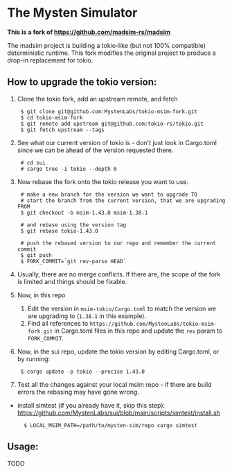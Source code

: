 # The Mysten Simulator

**This is a fork of https://github.com/madsim-rs/madsim**

The madsim project is building a tokio-like (but not 100% compatible) deterministic runtime.
This fork modifies the original project to produce a drop-in replacement for tokio.

## How to upgrade the tokio version:

1. Clone the tokio fork, add an upstream remote, and fetch

        $ git clone git@github.com:MystenLabs/tokio-msim-fork.git
        $ cd tokio-msim-fork
        $ git remote add upstream git@github.com:tokio-rs/tokio.git
        $ git fetch upstream --tags

2. See what our current version of tokio is - don't just look in Cargo.toml since we can be ahead of the version requested there.

        # cd sui
        # cargo tree -i tokio --depth 0

2. Now rebase the fork onto the tokio release you want to use.

        # make a new branch for the version we want to upgrade TO
        # start the branch from the current version, that we are upgrading FROM
        $ git checkout -b msim-1.43.0 msim-1.38.1

        # and rebase using the version tag
        $ git rebase tokio-1.43.0

        # push the rebased version to our repo and remember the current commit
        $ git push
        $ FORK_COMMIT=`git rev-parse HEAD`

3. Usually, there are no merge conflicts. If there are, the scope of the fork is limited and things should be fixable.

4. Now, in this repo

    1. Edit the version in `msim-tokio/Cargo.toml` to match the version we are upgrading to (`1.38.1` in this example).
    2. Find all references to `https://github.com/MystenLabs/tokio-msim-fork.git` in Cargo.toml files in this repo and update the `rev` param to `FORK_COMMIT`.

5. Now, in the sui repo, update the tokio version by editing Cargo.toml, or by running:

        $ cargo update -p tokio --precise 1.43.0

6. Test all the changes against your local msim repo - if there are build errors the rebasing may have gone wrong.

- install simtest (if you already have it, skip this step): https://github.com/MystenLabs/sui/blob/main/scripts/simtest/install.sh

        $ LOCAL_MSIM_PATH=/path/to/mysten-sim/repo cargo simtest

## Usage:

TODO
